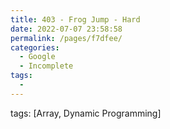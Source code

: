 ```yaml
---
title: 403 - Frog Jump - Hard
date: 2022-07-07 23:58:58
permalink: /pages/f7dfee/
categories:
  - Google
  - Incomplete
tags:
  - 
---
```

tags: [Array, Dynamic Programming]